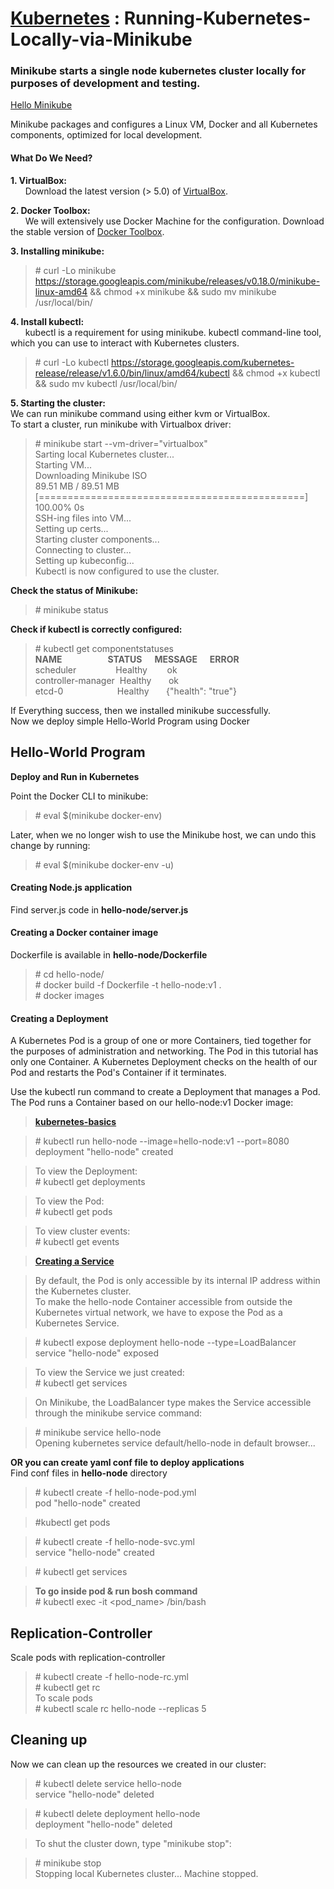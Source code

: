 # [Kubernetes](https://github.com/hrishikeshtak/Kubernetes-Running-Kubernetes-Locally-via-Minikube/blob/master/kubernetes.md) : Running-Kubernetes-Locally-via-Minikube

### Minikube starts a single node kubernetes cluster locally for purposes of development and testing.      
[Hello Minikube](https://kubernetes.io/docs/tutorials/stateless-application/hello-minikube/)

Minikube packages and configures a Linux VM, Docker and all Kubernetes components, optimized for local development. 

#### What Do We Need?

**1. VirtualBox:**          
&nbsp;&nbsp;&nbsp;&nbsp;&nbsp;&nbsp;Download the latest version (> 5.0) of [VirtualBox](https://www.virtualbox.org/).

**2. Docker Toolbox:**     
&nbsp;&nbsp;&nbsp;&nbsp;&nbsp;&nbsp;We will extensively use Docker Machine for the configuration. Download the stable version of [Docker Toolbox](https://www.docker.com/products/docker-toolbox).

**3. Installing minikube:**          
>\# curl -Lo minikube https://storage.googleapis.com/minikube/releases/v0.18.0/minikube-linux-amd64 && chmod +x minikube && sudo mv minikube /usr/local/bin/

**4. Install kubectl:**            
&nbsp;&nbsp;&nbsp;&nbsp;&nbsp;&nbsp;kubectl is a requirement for using minikube. kubectl command-line tool, which you can use to interact with Kubernetes clusters.         

>\# curl -Lo kubectl https://storage.googleapis.com/kubernetes-release/release/v1.6.0/bin/linux/amd64/kubectl && chmod +x kubectl && sudo mv kubectl /usr/local/bin/

**5. Starting the cluster:**             
We can run minikube command using either kvm or VirtualBox.        
To start a cluster, run minikube with Virtualbox driver:
>\# minikube start --vm-driver="virtualbox"         
Sarting local Kubernetes cluster...        
Starting VM...        
Downloading Minikube ISO         
 89.51 MB / 89.51 MB [==============================================] 100.00% 0s      
SSH-ing files into VM...         
Setting up certs...          
Starting cluster components...        
Connecting to cluster...       
Setting up kubeconfig...        
Kubectl is now configured to use the cluster.   
    
**Check the status of Minikube:**

>\# minikube status

**Check if kubectl is correctly configured:**

>\# kubectl get componentstatuses            
**NAME&nbsp;&nbsp;&nbsp;&nbsp;&nbsp;&nbsp;&nbsp;&nbsp;&nbsp;&nbsp;&nbsp;&nbsp;&nbsp;&nbsp;&nbsp;&nbsp;&nbsp;&nbsp;&nbsp;&nbsp;&nbsp;&nbsp;STATUS&nbsp;&nbsp;&nbsp;&nbsp;&nbsp;&nbsp;MESSAGE&nbsp;&nbsp;&nbsp;&nbsp;&nbsp;&nbsp;ERROR**         
scheduler&nbsp;&nbsp;&nbsp;&nbsp;&nbsp;&nbsp;&nbsp;&nbsp;&nbsp;&nbsp;&nbsp;&nbsp;&nbsp;&nbsp;&nbsp;&nbsp;Healthy&nbsp;&nbsp;&nbsp;&nbsp;&nbsp;&nbsp;&nbsp;&nbsp;ok                   
controller-manager&nbsp;&nbsp;Healthy&nbsp;&nbsp;&nbsp;&nbsp;&nbsp;&nbsp;&nbsp;ok                   
etcd-0&nbsp;&nbsp;&nbsp;&nbsp;&nbsp;&nbsp;&nbsp;&nbsp;&nbsp;&nbsp;&nbsp;&nbsp;&nbsp;&nbsp;&nbsp;&nbsp;&nbsp;&nbsp;&nbsp;&nbsp;&nbsp;&nbsp;Healthy&nbsp;&nbsp;&nbsp;&nbsp;&nbsp;&nbsp;&nbsp;{"health": "true"}         
 
If Everything success, then we installed minikube successfully.         
Now we deploy simple Hello-World Program using Docker

## Hello-World Program 
**Deploy and Run in Kubernetes**         

Point the Docker CLI to minikube:      

>\# eval $(minikube docker-env)

Later, when we no longer wish to use the Minikube host, we can undo this change by running:

>\# eval $(minikube docker-env -u)

#### Creating Node.js application     
Find server.js code in **hello-node/server.js**         
#### Creating a Docker container image      
Dockerfile is available in **hello-node/Dockerfile**

>\# cd hello-node/           
>\# docker build -f Dockerfile -t hello-node:v1 .          
\# docker images          

#### Creating a Deployment      
A Kubernetes Pod is a group of one or more Containers, tied together for the purposes of administration and networking. The Pod in this tutorial has only one Container. A Kubernetes Deployment checks on the health of our Pod and restarts the Pod's Container if it terminates.        

Use the kubectl run command to create a Deployment that manages a Pod.        
The Pod runs a Container based on our hello-node:v1 Docker image:

> **[kubernetes-basics](https://kubernetes.io/docs/tutorials/kubernetes-basics/explore-intro/)**           

>\# kubectl run hello-node --image=hello-node:v1 --port=8080          
deployment "hello-node" created            
 
> To view the Deployment:           
>\# kubectl get deployments        

> To view the Pod:           
>\# kubectl get pods

> To view cluster events:           
>\# kubectl get events       

> **[Creating a Service](https://kubernetes.io/docs/tutorials/kubernetes-basics/expose-intro/)**          

> By default, the Pod is only accessible by its internal IP address within the Kubernetes cluster.      
To make the hello-node Container accessible from outside the Kubernetes virtual network, we have to expose the Pod as a Kubernetes Service.

> \# kubectl expose deployment hello-node --type=LoadBalancer        
service "hello-node" exposed

>To view the Service we just created:           
> \# kubectl get services

> On Minikube, the LoadBalancer type makes the Service accessible through the minikube service command:

> \# minikube service hello-node          
Opening kubernetes service default/hello-node in default browser...



**OR you can create yaml conf file to deploy applications**    
Find conf files in **hello-node** directory 
     
>\# kubectl create -f hello-node-pod.yml             
pod "hello-node" created   
      
>\#kubectl get pods         
      
>\# kubectl create -f hello-node-svc.yml               
service "hello-node" created         

>\# kubectl get services  

>**To go inside pod & run bosh command**         
>\# kubectl exec -it \<pod_name\> /bin/bash


## Replication-Controller
Scale pods with replication-controller       
 
> \# kubectl create -f hello-node-rc.yml          
> \# kubectl get rc         
> To scale pods          
> \# kubectl scale rc hello-node --replicas 5        


## Cleaning up

Now we can clean up the resources we created in our cluster:

> \# kubectl delete service hello-node         
service "hello-node" deleted

> \# kubectl delete deployment hello-node          
deployment "hello-node" deleted

>To shut the cluster down, type "minikube stop":

> \# minikube stop           
Stopping local Kubernetes cluster...
Machine stopped.





